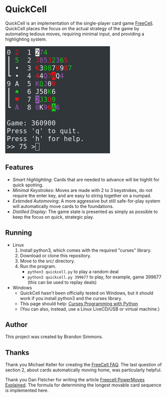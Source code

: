 # QuickCell
QuickCell is an implementation of the single-player card game [FreeCell](https://en.wikipedia.org/wiki/FreeCell). QuickCell places the focus on the actual strategy of the game by automating tedious moves, requiring minimal input, and providing a highlighting system.

![Demo](https://raw.githubusercontent.com/simmsbra/quickcell/master/demo.gif)

## Features
- *Smart Highlighting*: Cards that are needed to advance will be highlit for quick spotting.
- *Minimal Keystrokes*: Moves are made with 2 to 3 keystrokes, do not require the enter key, and are easy to string together on a numpad.
- *Extended Automoving*: A more aggressive but still safe-for-play system will automatically move cards to the foundations.
- *Distilled Display*: The game state is presented as simply as possible to keep the focus on quick, strategic play.

## Running
- Linux
  1. Install python3, which comes with the required "curses" library.
  2. Download or clone this repository.
  3. Move to the src/ directory.
  4. Run the program.
     - `python3 quickcell.py` to play a random deal
     - `python3 quickcell.py 399677` to play, for example, game 399677 (this can be used to replay deals)
- Windows
  - QuickCell hasn't been officially tested on Windows, but it should work if you install python3 and the curses library.
  - This page should help: [Curses Programming with Python](https://docs.python.org/3/howto/curses.html)
  - (You can also, instead, use a Linux LiveCD/USB or virtual machine.)

## Author
This project was created by Brandon Simmons.

## Thanks
Thank you Michael Keller for creating the [FreeCell FAQ](http://solitairelaboratory.com/fcfaq.html).
The last question of section 2, about cards automatically moving home, was particularly helpful.

Thank you Dan Fletcher for writing the article [Freecell PowerMoves Explained](http://www.solitairecentral.com/articles/FreecellPowerMovesExplained.html).
The formula for determining the longest movable card sequence is implemented here.
